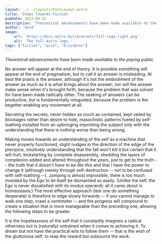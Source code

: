 ```yaml
---
layout: ../../layouts/PostLayout.astro
title: 'Steps Towards Fiction'
pubDate: 2023-09-15
description: 'Theoretical advancements have been made available to the paying public.'
author: 'Gard'
image:
    url: 'https://docs.astro.build/assets/full-logo-light.png'
    alt: 'The full Astro logo.'
tags: ["fiction", "acid", "Eris+Eros"]
---
```

*Theoretical advancements have been made available to the paying public.*

No answer will appear at the end of theory. It is possible something will appear at the end of pragmatism, but to call it an answer is misleading. At best the praxis *is* the answer, although it's not the embodiment of the answer as much as it is what brings about the answer; nor will the answer make sense when it's brought forth, because the problem that was solved for have been made radically other. The seeking of answers can be productive, but is fundamentally misguided, because the problem is the begetter enabling any movement at all.

Secreting the secrets, never hidden as much as contained, kept veiled by blockages rather than desire to hide, masochistic patterns fueled by self-loathing installed from an upbringing imprinting the subject only with the understanding that there is nothing worse than being *wrong*.

Making moves towards an understanding of the self as a machine that never properly functioned, slight nudges in the direction of the edge of the precipice, intuitively understanding that the fall won't kill it but certain that it will hurt, kickstarting by complete disassembly, shedding the layers of complexion added and altered throughout the years, just to get to the truth -- the truth that *it doesn't have to be like this* and that I have the power to change it (although merely through self-destruction -- not to be confused with self-loathing --). Jumping is almost impossible, there is too much invested by the Ego to let itself be dismantled so easily. (Unlike the self, the Ego is never dissatisfied with its modus operandi; all it cares about is homeostasis.) The most effective approach (lest one do something desperate) is therefore to edge slowly forwards -- if you cannot manage to walk one step, crawl a centimeter -- and the progress will compound to create a situation that is more manageable than the preceding one, allowing the following steps to be greater.

It is the hopelessness of the self that it constantly imagines a radical otherness but is (naturally) untrained when it comes to achieving it. To dream but not have the practical wits to follow them -- that is the wish of the gluttonous self: to reap the reward but outsource the work.